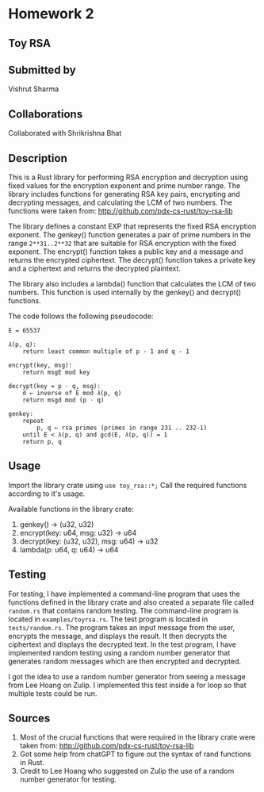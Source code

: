 # Homework 2

## Toy RSA

## Submitted by
Vishrut Sharma

## Collaborations
Collaborated with Shrikrishna Bhat

## Description
This is a Rust library for performing RSA encryption and decryption using fixed values for the encryption exponent and prime number range. The library includes functions for generating RSA key pairs, encrypting and decrypting messages, and calculating the LCM of two numbers. The functions were taken from: http://github.com/pdx-cs-rust/toy-rsa-lib

The library defines a constant EXP that represents the fixed RSA encryption exponent. The genkey() function generates a pair of prime numbers in the range ```2**31..2**32``` that are suitable for RSA encryption with the fixed exponent. The encrypt() function takes a public key and a message and returns the encrypted ciphertext. The decrypt() function takes a private key and a ciphertext and returns the decrypted plaintext.

The library also includes a lambda() function that calculates the LCM of two numbers. This function is used internally by the genkey() and decrypt() functions.

The code follows the following pseudocode:

    E = 65537

    𝜆(p, q):
        return least common multiple of p - 1 and q - 1

    encrypt(key, msg):
        return msgE mod key

    decrypt(key = p ⋅ q, msg):
        d ← inverse of E mod 𝜆(p, q)
        return msgd mod (p ⋅ q)

    genkey:
        repeat 
            p, q ← rsa primes (primes in range 231 .. 232-1)
        until E < 𝜆(p, q) and gcd(E, 𝜆(p, q)) = 1
        return p, q

## Usage
Import the library crate using ```use toy_rsa::*;```
Call the required functions according to it's usage.

Available functions in the library crate:

1) genkey() -> (u32, u32)
2) encrypt(key: u64, msg: u32) -> u64
3) decrypt(key: (u32, u32), msg: u64) -> u32
4) lambda(p: u64, q: u64) -> u64

## Testing
For testing, I have implemented a command-line program that uses the functions defined in the library crate and also created a separate file called ```random.rs``` that contains random testing. The command-line program is located in ```examples/toyrsa.rs```. The test program is located in ```tests/random.rs```. The program takes an input message from the user, encrypts the message, and displays the result. It then decrypts the ciphertext and displays the decrypted text. In the test program, I have implemented random testing using a random number generator that generates random messages which are then encrypted and decrypted.

I got the idea to use a random number generator from seeing a message from Lee Hoang on Zulip. I implemented this test inside a for loop so that multiple tests could be run.

## Sources
1) Most of the crucial functions that were required in the library crate were taken from: http://github.com/pdx-cs-rust/toy-rsa-lib
2) Got some help from chatGPT to figure out the syntax of rand functions in Rust.
3) Credit to Lee Hoang who suggested on Zulip the use of a random number generator for testing.